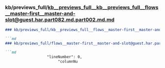 ### kb/previews_full/kb__previews_full__kb__previews_full__flows__master-first__master-and-slot@guest.har.part082.md.part002.md.md

```md
### kb/previews_full/kb__previews_full__flows__master-first__master-and-slot@guest.har.part082.md.part002.md

```md
### kb/previews_full/flows__master-first__master-and-slot@guest.har.part082.md (part 002)

```md
                   "lineNumber": 0,
                        "columnNu
```

```

```

```
